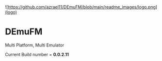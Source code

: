 ![https://github.com/azrael11/DEmuFM/blob/main/readme_images/logo.png](logo)


# DEmuFM
Multi Platform, Multi Emulator 

Current Build number = **0.0.2.11**

